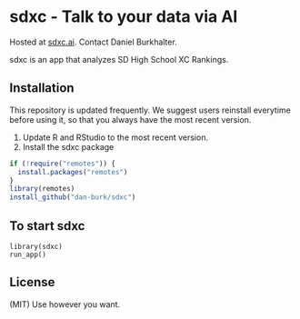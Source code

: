 # sdxc - Talk to your data via AI
Hosted at [sdxc.ai](https://sdxc.ai).  Contact Daniel Burkhalter.

sdxc is an app that analyzes SD High School XC Rankings.

## Installation
This repository is updated frequently. We suggest users reinstall everytime before using it, so that you always have the most recent version.

1. Update R and RStudio to the most recent version. 
2. Install the sdxc package
``` r
if (!require("remotes")) {
  install.packages("remotes")
}
library(remotes)
install_github("dan-burk/sdxc")
```

## To start sdxc
```{r example}
library(sdxc)
run_app()
```
## License
(MIT) Use however you want.



